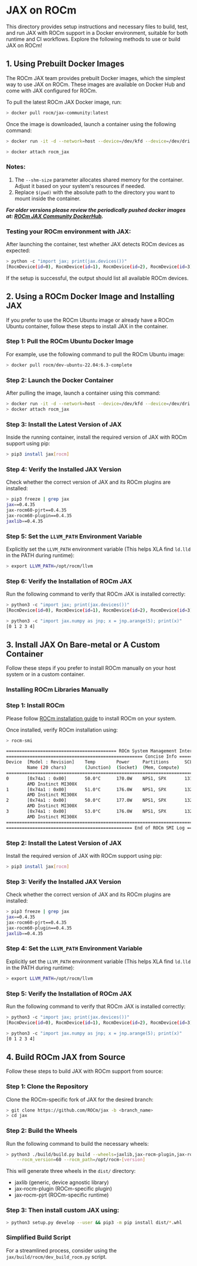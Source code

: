 # JAX on ROCm
This directory provides setup instructions and necessary files to build, test, and run JAX with ROCm support in a Docker environment, suitable for both runtime and CI workflows. Explore the following methods to use or build JAX on ROCm!

## 1. Using Prebuilt Docker Images

The ROCm JAX team provides prebuilt Docker images, which the simplest way to use JAX on ROCm. These images are available on Docker Hub and come with JAX configured for ROCm.

To pull the latest ROCm JAX Docker image, run:

```Bash
> docker pull rocm/jax-community:latest
```

Once the image is downloaded, launch a container using the following command:

```Bash
> docker run -it -d --network=host --device=/dev/kfd --device=/dev/dri --ipc=host --shm-size 64G --group-add video --cap-add=SYS_PTRACE --security-opt seccomp=unconfined -v $(pwd):/jax_dir --name rocm_jax rocm/jax-community:latest /bin/bash

> docker attach rocm_jax
```

### Notes:
1. The `--shm-size` parameter allocates shared memory for the container. Adjust it based on your system's resources if needed.
2. Replace `$(pwd)` with the absolute path to the directory you want to mount inside the container.

***For older versions please review the periodically pushed docker images at:
[ROCm JAX Community DockerHub](https://hub.docker.com/r/rocm/jax-community/tags).***

### Testing your ROCm environment with JAX:

After launching the container, test whether JAX detects ROCm devices as expected:

```Bash
> python -c "import jax; print(jax.devices())"
[RocmDevice(id=0), RocmDevice(id=1), RocmDevice(id=2), RocmDevice(id=3)]
```

If the setup is successful, the output should list all available ROCm devices.

## 2. Using a ROCm Docker Image and Installing JAX

If you prefer to use the ROCm Ubuntu image or already have a ROCm Ubuntu container, follow these steps to install JAX in the container.

### Step 1: Pull the ROCm Ubuntu Docker Image

For example, use the following command to pull the ROCm Ubuntu image:

```Bash
> docker pull rocm/dev-ubuntu-22.04:6.3-complete
```

### Step 2: Launch the Docker Container

After pulling the image, launch a container using this command:

```Bash
> docker run -it -d --network=host --device=/dev/kfd --device=/dev/dri --ipc=host --shm-size 64G --group-add video --cap-add=SYS_PTRACE --security-opt seccomp=unconfined -v $(pwd):/jax_dir --name rocm_jax rocm/dev-ubuntu-22.04:6.3-complete /bin/bash
> docker attach rocm_jax
```

### Step 3: Install the Latest Version of JAX

Inside the running container, install the required version of JAX with ROCm support using pip:

```Bash
> pip3 install jax[rocm]
```

### Step 4: Verify the Installed JAX Version

Check whether the correct version of JAX and its ROCm plugins are installed:

```Bash
> pip3 freeze | grep jax
jax==0.4.35
jax-rocm60-pjrt==0.4.35
jax-rocm60-plugin==0.4.35
jaxlib==0.4.35
```

### Step 5: Set the `LLVM_PATH` Environment Variable

Explicitly set the `LLVM_PATH` environment variable (This helps XLA find `ld.lld` in the PATH during runtime):

```Bash
> export LLVM_PATH=/opt/rocm/llvm
```

### Step 6: Verify the Installation of ROCm JAX

Run the following command to verify that ROCm JAX is installed correctly:

```Bash
> python3 -c "import jax; print(jax.devices())"
[RocmDevice(id=0), RocmDevice(id=1), RocmDevice(id=2), RocmDevice(id=3)]

> python3 -c "import jax.numpy as jnp; x = jnp.arange(5); print(x)"
[0 1 2 3 4]
```

## 3. Install JAX On Bare-metal or A Custom Container

Follow these steps if you prefer to install ROCm manually on your host system or in a custom container.

### Installing ROCm Libraries Manually

### Step 1: Install ROCm

Please follow [ROCm installation guide](https://rocm.docs.amd.com/en/latest/deploy/linux/quick_start.html) to install ROCm on your system.

Once installed, verify ROCm installation using:

```Bash
> rocm-smi

========================================== ROCm System Management Interface ==========================================
==================================================== Concise Info ====================================================
Device  [Model : Revision]    Temp        Power     Partitions      SCLK     MCLK     Fan  Perf  PwrCap  VRAM%  GPU%
        Name (20 chars)       (Junction)  (Socket)  (Mem, Compute)
======================================================================================================================
0       [0x74a1 : 0x00]       50.0°C      170.0W    NPS1, SPX       131Mhz   900Mhz   0%   auto  750.0W    0%   0%
        AMD Instinct MI300X
1       [0x74a1 : 0x00]       51.0°C      176.0W    NPS1, SPX       132Mhz   900Mhz   0%   auto  750.0W    0%   0%
        AMD Instinct MI300X
2       [0x74a1 : 0x00]       50.0°C      177.0W    NPS1, SPX       132Mhz   900Mhz   0%   auto  750.0W    0%   0%
        AMD Instinct MI300X
3       [0x74a1 : 0x00]       53.0°C      176.0W    NPS1, SPX       132Mhz   900Mhz   0%   auto  750.0W    0%   0%
        AMD Instinct MI300X
======================================================================================================================
================================================ End of ROCm SMI Log =================================================
```

### Step 2: Install the Latest Version of JAX

Install the required version of JAX with ROCm support using pip:

```Bash
> pip3 install jax[rocm]
```

### Step 3: Verify the Installed JAX Version

Check whether the correct version of JAX and its ROCm plugins are installed:

```Bash
> pip3 freeze | grep jax
jax==0.4.35
jax-rocm60-pjrt==0.4.35
jax-rocm60-plugin==0.4.35
jaxlib==0.4.35
```

### Step 4: Set the `LLVM_PATH` Environment Variable

Explicitly set the `LLVM_PATH` environment variable (This helps XLA find `ld.lld` in the PATH during runtime):

```Bash
> export LLVM_PATH=/opt/rocm/llvm
```

### Step 5: Verify the Installation of ROCm JAX

Run the following command to verify that ROCm JAX is installed correctly:

```Bash
> python3 -c "import jax; print(jax.devices())"
[RocmDevice(id=0), RocmDevice(id=1), RocmDevice(id=2), RocmDevice(id=3)]

> python3 -c "import jax.numpy as jnp; x = jnp.arange(5); print(x)"
[0 1 2 3 4]
```

## 4. Build ROCm JAX from Source

Follow these steps to build JAX with ROCm support from source:

### Step 1: Clone the Repository

Clone the ROCm-specific fork of JAX for the desired branch:

```Bash
> git clone https://github.com/ROCm/jax -b <branch_name>
> cd jax
```

### Step 2: Build the Wheels

Run the following command to build the necessary wheels:

```Bash
> python3 ./build/build.py build --wheels=jaxlib,jax-rocm-plugin,jax-rocm-pjrt \
    --rocm_version=60 --rocm_path=/opt/rocm-[version]
```

This will generate three wheels in the `dist/` directory:

* jaxlib (generic, device agnostic library)
* jax-rocm-plugin (ROCm-specific plugin)
* jax-rocm-pjrt (ROCm-specific runtime)

### Step 3: Then install custom JAX using:

```Bash
> python3 setup.py develop --user && pip3 -m pip install dist/*.whl
```

### Simplified Build Script

For a streamlined process, consider using the `jax/build/rocm/dev_build_rocm.py` script.

